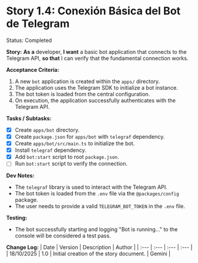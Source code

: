 # Story 1.4: Conexión Básica del Bot de Telegram

Status: Completed

**Story:**
**As a** developer,
**I want** a basic bot application that connects to the Telegram API,
**so that** I can verify that the fundamental connection works.

**Acceptance Criteria:**
1. A new `bot` application is created within the `apps/` directory.
2. The application uses the Telegram SDK to initialize a bot instance.
3. The bot token is loaded from the central configuration.
4. On execution, the application successfully authenticates with the Telegram API.

**Tasks / Subtasks:**
- [X] Create `apps/bot` directory.
- [X] Create `package.json` for `apps/bot` with `telegraf` dependency.
- [X] Create `apps/bot/src/main.ts` to initialize the bot.
- [X] Install `telegraf` dependency.
- [X] Add `bot:start` script to root `package.json`.
- [ ] Run `bot:start` script to verify the connection.

**Dev Notes:**
- The `telegraf` library is used to interact with the Telegram API.
- The bot token is loaded from the `.env` file via the `@packages/config` package.
- The user needs to provide a valid `TELEGRAM_BOT_TOKEN` in the `.env` file.

**Testing:**
- The bot successfully starting and logging "Bot is running..." to the console will be considered a test pass.

**Change Log:**
| Date | Version | Description | Author |
| :--- | :--- | :--- | :--- |
| 18/10/2025 | 1.0 | Initial creation of the story document. | Gemini |
